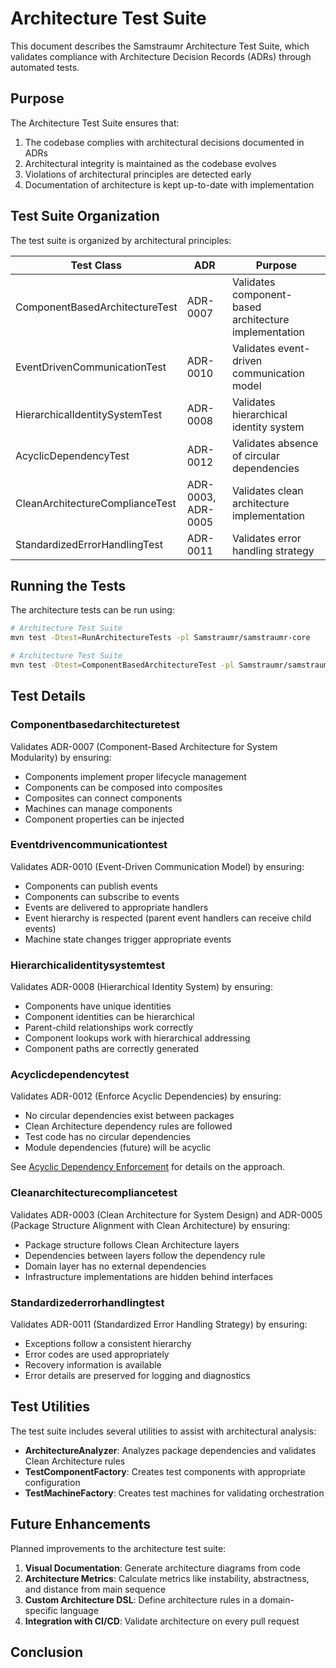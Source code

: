 # Architecture Test Suite

This document describes the Samstraumr Architecture Test Suite, which validates compliance with Architecture Decision Records (ADRs) through automated tests.

## Purpose

The Architecture Test Suite ensures that:

1. The codebase complies with architectural decisions documented in ADRs
2. Architectural integrity is maintained as the codebase evolves
3. Violations of architectural principles are detected early
4. Documentation of architecture is kept up-to-date with implementation

## Test Suite Organization

The test suite is organized by architectural principles:

| Test Class | ADR | Purpose |
|------------|-----|---------|
| ComponentBasedArchitectureTest | ADR-0007 | Validates component-based architecture implementation |
| EventDrivenCommunicationTest | ADR-0010 | Validates event-driven communication model |
| HierarchicalIdentitySystemTest | ADR-0008 | Validates hierarchical identity system |
| AcyclicDependencyTest | ADR-0012 | Validates absence of circular dependencies |
| CleanArchitectureComplianceTest | ADR-0003, ADR-0005 | Validates clean architecture implementation |
| StandardizedErrorHandlingTest | ADR-0011 | Validates error handling strategy |

## Running the Tests

The architecture tests can be run using:

```bash
# Architecture Test Suite
mvn test -Dtest=RunArchitectureTests -pl Samstraumr/samstraumr-core

# Architecture Test Suite
mvn test -Dtest=ComponentBasedArchitectureTest -pl Samstraumr/samstraumr-core
```

## Test Details

### Componentbasedarchitecturetest

Validates ADR-0007 (Component-Based Architecture for System Modularity) by ensuring:

- Components implement proper lifecycle management
- Components can be composed into composites
- Composites can connect components
- Machines can manage components
- Component properties can be injected

### Eventdrivencommunicationtest

Validates ADR-0010 (Event-Driven Communication Model) by ensuring:

- Components can publish events
- Components can subscribe to events
- Events are delivered to appropriate handlers
- Event hierarchy is respected (parent event handlers can receive child events)
- Machine state changes trigger appropriate events

### Hierarchicalidentitysystemtest

Validates ADR-0008 (Hierarchical Identity System) by ensuring:

- Components have unique identities
- Component identities can be hierarchical
- Parent-child relationships work correctly
- Component lookups work with hierarchical addressing
- Component paths are correctly generated

### Acyclicdependencytest

Validates ADR-0012 (Enforce Acyclic Dependencies) by ensuring:

- No circular dependencies exist between packages
- Clean Architecture dependency rules are followed
- Test code has no circular dependencies
- Module dependencies (future) will be acyclic

See [Acyclic Dependency Enforcement](acyclic-dependency-enforcement.md) for details on the approach.

### Cleanarchitecturecompliancetest

Validates ADR-0003 (Clean Architecture for System Design) and ADR-0005 (Package Structure Alignment with Clean Architecture) by ensuring:

- Package structure follows Clean Architecture layers
- Dependencies between layers follow the dependency rule
- Domain layer has no external dependencies
- Infrastructure implementations are hidden behind interfaces

### Standardizederrorhandlingtest

Validates ADR-0011 (Standardized Error Handling Strategy) by ensuring:

- Exceptions follow a consistent hierarchy
- Error codes are used appropriately
- Recovery information is available
- Error details are preserved for logging and diagnostics

## Test Utilities

The test suite includes several utilities to assist with architectural analysis:

- **ArchitectureAnalyzer**: Analyzes package dependencies and validates Clean Architecture rules
- **TestComponentFactory**: Creates test components with appropriate configuration
- **TestMachineFactory**: Creates test machines for validating orchestration

## Future Enhancements

Planned improvements to the architecture test suite:

1. **Visual Documentation**: Generate architecture diagrams from code
2. **Architecture Metrics**: Calculate metrics like instability, abstractness, and distance from main sequence
3. **Custom Architecture DSL**: Define architecture rules in a domain-specific language
4. **Integration with CI/CD**: Validate architecture on every pull request

## Conclusion

